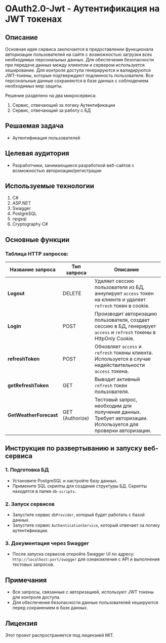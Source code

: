 # OAuth2.0-Jwt - Аутентификация на JWT токенах

## Описание

Основная идея сервиса заключается в предоставлении функционала авторизации пользователей на сайте с возможностью загрузки всех необходимых персональных данных. Для обеспечения безопасности при передаче данных между клиентом и сервером используется хеширование. Для контроля доступа генерируются и валидируются JWT-токены, которые подтверждают подлинность пользователя. Все персональные данные сохраняются в базе данных с соблюдением необходимых мер защиты.

Решение разделено на два микросервиса:
1. Сервис, отвечающий за логику Аутентификации
2. Сервис, отвечающий за работу с БД

## Решаемая задача

- Аутентификация пользователей

## Целевая аудитория

- Разработчики, занимающиеся разработкой веб-сайтов с возможностью авторизации/регистрации

## Используемые технологии

1. C#
2. ASP.NET
3. Swagger
4. PostgreSQL
5. npgsql
6. Cryptography C#

## Основные функции

### Таблица HTTP запросов:

| Название запроса    | Тип запроса | Описание                                                                                                                                 |
|---------------------|-------------|------------------------------------------------------------------------------------------------------------------------------------------|
| **Logout**          | DELETE      | Удаляет сессию пользователя из БД, аннулирует `access` токен на клиенте и удаляет `refresh` токен в cookie.                                |
| **Login**           | POST        | Производит авторизацию пользователя, создает сессию в БД, генерирует `access` и `refresh` токены в HttpOnly Cookie.                     |
| **refreshToken**    | POST        | Обновляет `access` и `refresh` токены клиента. Используется в случае недействительности `access` токена.                                 |
| **getRefreshToken** | GET         | Выводит активный `refresh` токен пользователя.                                                                                           |
| **GetWeatherForecast** | GET (Authorize) | Тестовый запрос, необходим для получения данных. Требует авторизации. Используется для проверки авторизации.                          |

## Инструкция по развертыванию и запуску веб-сервиса

### 1. Подготовка БД
   - Установите PostgreSQL и настройте базу данных.
   - Примените SQL скрипты для создания структуры БД. Скрипты находятся в папке `db-scripts`.

### 2. Запуск сервисов
   - Запустите сервис `dbProvider`, который будет работать с базой данных.
   - Запустите сервис `AuthenticationService`, который отвечает за логику аутентификации.

### 3. Документация через Swagger
   - После запуска сервисов откройте Swagger UI по адресу: `http://localhost:port/swagger` для ознакомления с API и выполнения тестовых запросов.

## Примечания

- Все запросы, связанные с авторизацией, используют JWT токены для контроля доступа.
- Для обеспечения безопасности данные пользователей хешируются перед сохранением в базе данных.

## Лицензия

Этот проект распространяется под лицензией MIT.
